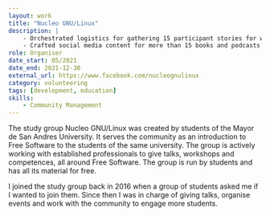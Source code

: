 ```yaml
---
layout: work
title: "Nucleo GNU/Linux"
description: |
    - Orchestrated logistics for gathering 15 participant stories for website and social media accounts.
    - Crafted social media content for more than 15 books and podcasts recommendations.
role: Organiser
date_start: 05/2021
date_end: 2021-12-30
external_url: https://www.facebook.com/nucleognulinux
category: volunteering
tags: [development, education]
skills:
    - Community Management
---
```

The study group Nucleo GNU/Linux was created by students of the Mayor de San Andres University. It serves the community as an introduction to Free Software to the students of the same university. The group is actively working with established professionals to give talks, workshops and competences, all around Free Software. The group is run by students and has all its material for free.

I joined the study group back in 2016 when a group of students asked me if I wanted to join them. Since then I was in charge of giving talks, organise events and work with the community to engage more students.